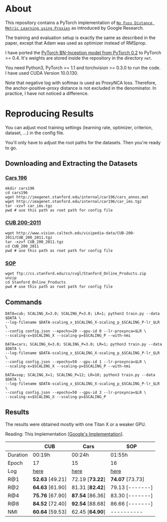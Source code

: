
# About

This repository contains a PyTorch implementation of [`No Fuss Distance Metric Learning using Proxies`](https://arxiv.org/pdf/1703.07464.pdf) as introduced by Google Research.

The training and evaluation setup is exactly the same as described in the paper, except that Adam was used as optimizer instead of RMSprop.

I have ported the [PyTorch BN-Inception model from PyTorch 0.2](https://github.com/Cadene/pretrained-models.pytorch) to PyTorch >= 0.4. It's weights are stored inside the repository in the directory `net`.

You need Python3, PyTorch >= 1.1 and torchvision >= 0.3.0 to run the code. I have used CUDA Version 10.0.130.

Note that negative log with softmax is used as ProxyNCA loss. Therefore, the anchor-positive-proxy distance is not excluded in the denominator. In practice, I have not noticed a difference.

# Reproducing Results

You can adjust most training settings (learning rate, optimizer, criterion, dataset, ...) in the config file. 

You'll only have to adjust the root paths for the datasets. Then you're ready to go.

## Downloading and Extracting the Datasets

### [Cars 196](https://ai.stanford.edu/~jkrause/cars/car_dataset.html)

```
mkdir cars196
cd cars196
wget http://imagenet.stanford.edu/internal/car196/cars_annos.mat
wget http://imagenet.stanford.edu/internal/car196/car_ims.tgz
tar -xzvf car_ims.tgz
pwd # use this path as root path for config file
```

### [CUB 200-2011](http://www.vision.caltech.edu/visipedia/CUB-200-2011.html)
```
wget http://www.vision.caltech.edu/visipedia-data/CUB-200-2011/CUB_200_2011.tgz
tar -xzvf CUB_200_2011.tgz
cd CUB_200_2011
pwd # use this path as root path for config file
```

### [SOP](https://cvgl.stanford.edu/projects/lifted_struct/)

```
wget ftp://cs.stanford.edu/cs/cvgl/Stanford_Online_Products.zip
unzip
cd Stanford_Online_Products
pwd # use this path as root path for config file
```

## Commands

```
DATA=cub; SCALING_X=3.0; SCALING_P=3.0; LR=1; python3 train.py --data $DATA \
--log-filename $DATA-scaling_x_$SCALING_X-scaling_p_$SCALING_P-lr_$LR \
--config config.json --epochs=20 --gpu-id 0 --lr-proxynca=$LR \
--scaling-x=$SCALING_X --scaling-p=$SCALING_P --with-nmi
```

```
DATA=cars; SCALING_X=3.0; SCALING_P=3.0; LR=1; python3 train.py --data $DATA \
--log-filename $DATA-scaling_x_$SCALING_X-scaling_p_$SCALING_P-lr_$LR \
--config config.json --epochs=50 --gpu-id 1 --lr-proxynca=$LR \
--scaling-x=$SCALING_X --scaling-p=$SCALING_P --with-nmi
```

```
DATA=sop; SCALING_X=1; SCALING_P=12; LR=10; python3 train.py --data $DATA \
--log-filename $DATA-scaling_x_$SCALING_X-scaling_p_$SCALING_P-lr_$LR \
--config config.json --epochs=50 --gpu-id 3 --lr-proxynca=$LR \
--scaling-x=$SCALING_X --scaling-p=$SCALING_P
```

## Results

The results were obtained mostly with one Titan X or a weaker GPU.

Reading: This Implementation [[Google's Implementation](https://arxiv.org/pdf/1703.07464.pdf)].

|          | CUB               | Cars              | SOP                 |
| -------- | ----------------- | ----------------- | ------------------- |
| Duration | 00:19h            | 00:24h            | 01:55h              |
| Epoch    | 17                | 15                | 16                  |
| Log      | [here](https://github.com/dichotomies/proxy-nca/blob/master/log/cub-scaling_x_3.0-scaling_p_3.0-lr_1.log)              | [here](https://github.com/dichotomies/proxy-nca/blob/master/log/cars-scaling_x_3.0-scaling_p_3.0-lr_1.log)              | [here](https://github.com/dichotomies/proxy-nca/blob/master/log/sop-scaling_x_1-scaling_p_8-lr_10.log)                |
| R@1      | **52.63** [49.21] | 72.19 [**73.22**] | **74.07** [73.73]   |
| R@2      | **64.63** [61.90] | 81.31 [**82.42**] | 79.13 [-------]     |
| R@4      | **75.76** [67.90] | **87.54** [86.36] | 83.30 [-------]     |
| R@8      | **84.52** [72.40] | **92.54** [88.68] | 86.66 [-------]     |
| NMI      | **60.64** [59.53] | 62.45 [**64.90**] | ----------          |

